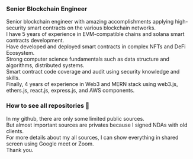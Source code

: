 ### Senior Blockchain Engineer
Senior blockchain engineer with amazing accomplishments applying high-security smart contracts on the various blockchain networks. <br/>
I have 5 years of experience in EVM-compatible chains and solana smart contracts development. <br/>
Have developed and deployed smart contracts in complex NFTs and DeFi Ecosystem. <br/>
Strong computer science fundamentals such as data structure and algorithms, distributed systems. <br/>
Smart contract code coverage and audit using security knowledge and skills. <br/>
Finally, 4 years of experience in Web3 and MERN stack using web3.js, ethers.js, react.js, express.js, and AWS components. <br/>

### How to see all repositories 👋
In my github, there are only some limited public sources.<br/>
But almost important sources are privates because I signed NDAs with old clients.<br/>
For more details about my all sources, I can show everything in shared screen using Google meet or Zoom.<br/>
Thank you.<br/>

<!--
**BestItPartner/BestItPartner** is a ✨ _special_ ✨ repository because its `README.md` (this file) appears on your GitHub profile.
Here are some ideas to get you started:

- 🔭 I’m currently working on ...
- 🌱 I’m currently learning ...
- 👯 I’m looking to collaborate on ...
- 🤔 I’m looking for help with ...
- 💬 Ask me about ...
- 📫 How to reach me: ...
- 😄 Pronouns: ...
- ⚡ Fun fact: ...
-->
